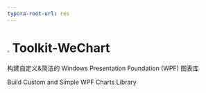 ```yaml
---
typora-root-url: res
---
```


# <img src="/windchart.png" style="zoom:30%;" /> Toolkit-WeChart
构建自定义&简洁的 Windows Presentation Foundation (WPF) 图表库

Build Custom and Simple WPF Charts  Library
